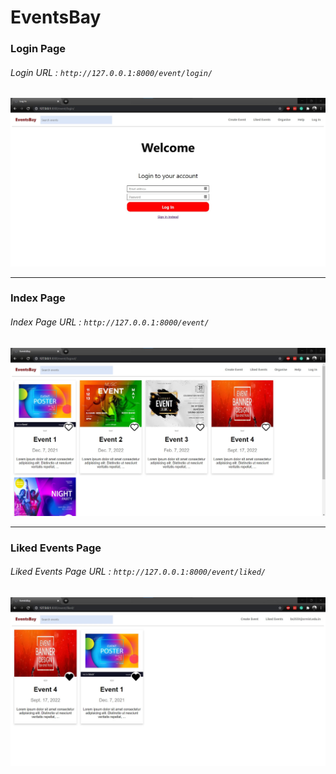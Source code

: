 # EventsBay

### Login Page
###### Login URL : `http://127.0.0.1:8000/event/login/`
![login](images/login.jpg)
***
### Index Page
###### Index Page URL : `http://127.0.0.1:8000/event/`
![index](images/index.jpg)
***
### Liked Events Page
###### Liked Events Page URL : `http://127.0.0.1:8000/event/liked/`
![index](images/liked.jpg)
